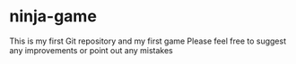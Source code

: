 # ninja-game
This is my first Git repository and my first game 
Please feel free to suggest any improvements or point out any mistakes
